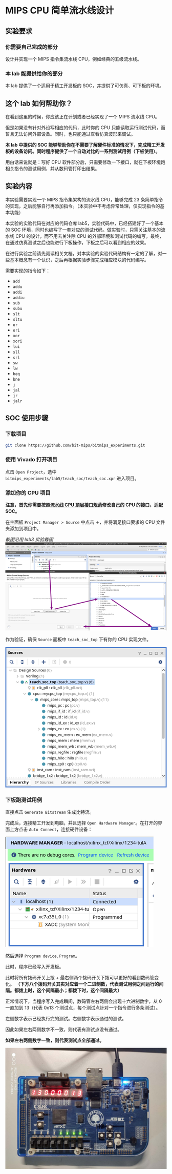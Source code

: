 # MIPS CPU 简单流水线设计

## 实验要求

### 你需要自己完成的部分

设计并实现一个 MIPS 指令集流水线 CPU，例如经典的五级流水线。

### 本 lab 能提供给你的部分

本 lab 提供了一个适用于精工开发板的 SOC，并提供了可仿真、可下板的环境。

## 这个 lab 如何帮助你？

在看到这里的时候，你应该正在计划或者已经实现了一个 MIPS 流水线 CPU。

但是如果没有针对外设写相应的代码，此时你的 CPU 只能读取运行测试代码，而暂且无法访问外部设备。同时，也只能通过查看仿真波形来调试。

**本 lab 中提供的 SOC 能够帮助你在不需要了解硬件标准的情况下，完成精工开发板的设备访问。同时程序提供了一个自动对比的一系列测试用例（下板使用）。**

用白话来说就是：写好 CPU 软件部分后，只需要修改一下接口，就在下板环境跑相关指令的测试用例，并从数码管打印出结果。


## 实验内容

本实验需要实现一个 MIPS 指令集架构的流水线 CPU，能够完成 23 条简单指令的实现，之后能够自行再添加指令。（本实验中不考虑异常处理，仅实现指令的基本功能）

本实验的实验代码在对应的代码仓库 lab5，实验代码中，已经搭建好了一个基本的 SOC 环境，同时也编写了一套对应的测试代码。做实验时，只需关注基本的流水线 CPU 的设计，而不用去关注除 CPU 的外部环境和测试代码的编写。最终，在通过仿真测试之后也能进行下板操作，下板之后可以看到相应的效果。

在进行实验之前请先阅读相关文档，对本实验的实验代码结构有一定的了解，对一些基本概念有一个认识，之后再根据实验步骤完成相应模块的代码编写。

需要实现的指令如下：

- `add`
- `addu`
- `addi`
- `addiu`
- `sub`
- `subu`
- `slt`
- `sltu`
- `or`
- `ori`
- `xor`
- `xori`
- `lui`
- `sll`
- `srl`
- `sw`
- `lw`
- `beq`
- `bne`
- `j`
- `jal`
- `jr`
- `jalr`

## SOC 使用步骤

### 下载项目

```bash
git clone https://github.com/bit-mips/bitmips_experiments.git
```

### 使用 Vivado 打开项目

点击 `Open Project`，选中 `bitmips_experiments/lab5/teach_soc/teach_soc.xpr` 进入项目。

### 添加你的 CPU 项目

**注意，首先你需要按照[流水线 CPU 顶层接口规范]()修改自己的 CPU 的接口，适配 SOC。**

在主面板 `Project Manager > Source` 中点击 `＋`，并将满足接口要求的 CPU 文件夹添加到项目中。

*截图沿用 lab3 实验截图*
![](../img/lab3/2020-09-09-lab3-vivado-add-directory.png)

作为验证，确保 `Source` 面板中 `teach_soc_top` 下有你的 CPU 实现文件。

![](../img/lab5/2020-09-18-verify-vivado-hdl-source.png)
### 下板跑测试用例

直接点击 `Generate Bitstream` 生成比特流。

完成后，连接精工开发到电脑，并且选择 `Open Hardware Manager`。在打开的界面上方点击 `Auto Connect`，连接硬件设备：

![](../img/lab5/2020-09-18-hardware-connected.png)

然后选择 `Program device`, `Program`。

此时，程序已经写入开发板。

此时将所有拨码开关上拨 + 最右侧两个拨码开关下拨可以更好的看到数码管变化。
**（下方八个拨码开关其实对应着一个二进制数，代表测试用例之间运行的间隔。都拨上时，这个间隔最小；都拨下时，这个间隔最大）**

正常情况下，当程序写入完成瞬间，数码管左右两侧会出现十六进制数字，从 0 一直加到 13（代表 0x13 个测试点，每个测试点针对一个指令进行多条测试）。

左侧数字表示已经执行完的测试。右侧数字表示通过的测试。

因此如果左右两侧数字不一致，则代表有测试点没有通过。

**如果左右两侧数字一致，则代表测试点全部通过。**

![](../img/lab5/2020-09-18-hardware-run.png)

